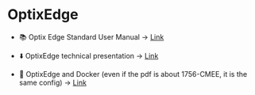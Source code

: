 # OptixEdge

- 📚 Optix Edge Standard User Manual → [Link](https://literature.rockwellautomation.com/idc/groups/literature/documents/um/2800e-um001_-en-p.pdf)

- ⬇️ OptixEdge technical presentation → [Link](https://github.com/massimovar/LearningFTOptix/blob/main/pdf/OptixEdge_Technical_Presentation.pdf)

- 🐳 OptixEdge and Docker (even if the pdf is about 1756-CMEE, it is the same config) → [Link](https://github.com/massimovar/LearningFTOptix/blob/main/pdf/Usage_of_Docker_and_Portainer_on_the_1756-CMEE.pdf)
